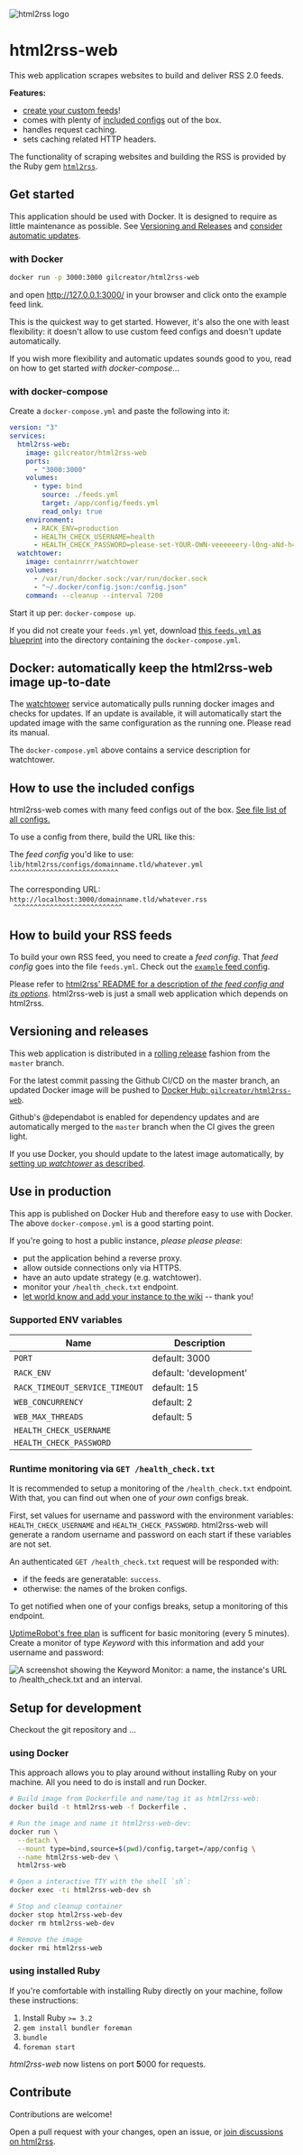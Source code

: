 ![html2rss logo](https://github.com/html2rss/html2rss/raw/master/support/logo.png)

# html2rss-web

This web application scrapes websites to build and deliver RSS 2.0 feeds.

**Features:**

- [create your custom feeds](#how-to-build-your-rss-feeds)!
- comes with plenty of [included configs](https://github.com/html2rss/html2rss-configs) out of the box.
- handles request caching.
- sets caching related HTTP headers.

The functionality of scraping websites and building the RSS is provided by the Ruby gem [`html2rss`](https://github.com/html2rss/html2rss).

## Get started

This application should be used with Docker. It is designed to require as little maintenance as possible. See [Versioning and Releases](#versioning-and-releases) and [consider automatic updates](#docker-automatically-keep-the-html2rss-web-image-up-to-date).

### with Docker

```sh
docker run -p 3000:3000 gilcreator/html2rss-web
```

and open <http://127.0.0.1:3000/> in your browser and click onto the example feed link.

This is the quickest way to get started. However, it's also the one with least flexibility: it doesn't allow to use custom feed configs and doesn't update automatically.

If you wish more flexibility and automatic updates sounds good to you, read on how to get started _with docker-compose_...

### with docker-compose

Create a `docker-compose.yml` and paste the following into it:

```yml
version: "3"
services:
  html2rss-web:
    image: gilcreator/html2rss-web
    ports:
      - "3000:3000"
    volumes:
      - type: bind
        source: ./feeds.yml
        target: /app/config/feeds.yml
        read_only: true
    environment:
      - RACK_ENV=production
      - HEALTH_CHECK_USERNAME=health
      - HEALTH_CHECK_PASSWORD=please-set-YOUR-OWN-veeeeeery-l0ng-aNd-h4rd-to-gue55-Passw0rd!
  watchtower:
    image: containrrr/watchtower
    volumes:
      - /var/run/docker.sock:/var/run/docker.sock
      - "~/.docker/config.json:/config.json"
    command: --cleanup --interval 7200
```

Start it up per: `docker-compose up`.

If you did not create your `feeds.yml` yet, download [this `feeds.yml` as blueprint](https://raw.githubusercontent.com/html2rss/html2rss-web/master/config/feeds.yml) into the directory containing the `docker-compose.yml`.

## Docker: automatically keep the html2rss-web image up-to-date

The [watchtower](https://containrrr.dev/watchtower/) service automatically pulls running docker images and checks for updates. If an update is available, it will automatically start the updated image with the same configuration as the running one. Please read its manual.

The `docker-compose.yml` above contains a service description for watchtower.

## How to use the included configs

html2rss-web comes with many feed configs out of the box. [See file list of all configs.](https://github.com/html2rss/html2rss-configs/tree/master/lib/html2rss/configs)

To use a config from there, build the URL like this:

The _feed config_ you'd like to use:
`lib/html2rss/configs/domainname.tld/whatever.yml`
`‌ ‌ ‌ ‌ ‌ ‌ ‌ ‌ ‌ ‌ ‌ ‌ ‌ ‌ ‌ ‌ ‌ ‌ ‌ ‌ ‌ ‌^^^^^^^^^^^^^^^^^^^^^^^^^^^`

The corresponding URL:
`http://localhost:3000/domainname.tld/whatever.rss`
`‌ ‌ ‌ ‌ ‌ ‌ ‌ ‌ ‌ ‌ ‌ ‌ ‌ ‌ ‌ ‌ ‌ ‌ ‌ ‌ ‌ ‌ ^^^^^^^^^^^^^^^^^^^^^^^^^^^`

## How to build your RSS feeds

To build your own RSS feed, you need to create a _feed config_.
That _feed config_ goes into the file `feeds.yml`.
Check out the [`example` feed config](https://github.com/html2rss/html2rss-web/blob/master/config/feeds.yml#L9).

Please refer to [html2rss' README for a description of _the feed config and its options_](https://github.com/html2rss/html2rss#the-feed-config-and-its-options). html2rss-web is just a small web application which depends on html2rss.

## Versioning and releases

This web application is distributed in a [rolling release](https://en.wikipedia.org/wiki/Rolling_release) fashion from the `master` branch.

For the latest commit passing the Github CI/CD on the master branch, an updated Docker image will be pushed to [Docker Hub: `gilcreator/html2rss-web`](https://hub.docker.com/r/gilcreator/html2rss-web).

Github's @dependabot is enabled for dependency updates and are automatically merged to the `master` branch when the CI gives the green light.

If you use Docker, you should update to the latest image automatically, by [setting up _watchtower_ as described](#get-started).

## Use in production

This app is published on Docker Hub and therefore easy to use with Docker.
The above `docker-compose.yml` is a good starting point.

If you're going to host a public instance, _please please please_:

- put the application behind a reverse proxy.
- allow outside connections only via HTTPS.
- have an auto update strategy (e.g. watchtower).
- monitor your `/health_check.txt` endpoint.
- [let world know and add your instance to the wiki](https://github.com/html2rss/html2rss-web/wiki/Instances) -- thank you!

### Supported ENV variables

| Name                           | Description            |
| ------------------------------ | ---------------------- |
| `PORT`                         | default: 3000          |
| `RACK_ENV`                     | default: 'development' |
| `RACK_TIMEOUT_SERVICE_TIMEOUT` | default: 15            |
| `WEB_CONCURRENCY`              | default: 2             |
| `WEB_MAX_THREADS`              | default: 5             |
| `HEALTH_CHECK_USERNAME`        | |
| `HEALTH_CHECK_PASSWORD`        | |

### Runtime monitoring via `GET /health_check.txt`

It is recommended to setup a monitoring of the `/health_check.txt` endpoint. With that, you can find out when one of _your own_ configs break.

First, set values for username and password with the environment variables: `HEALTH_CHECK_USERNAME` and `HEALTH_CHECK_PASSWORD`. html2rss-web will generate a random username and password on each start if these variables are not set.

An authenticated `GET /health_check.txt` request will be responded with:

- if the feeds are generatable: `success`.
- otherwise: the names of the broken configs.

To get notified when one of your configs breaks, setup a monitoring of this endpoint.

[UptimeRobot's free plan](https://uptimerobot.com/) is sufficent for basic monitoring (every 5 minutes).
Create a monitor of type _Keyword_ with this information and add your username and password:

![A screenshot showing the Keyword Monitor: a name, the instance's URL to /health_check.txt and an interval.](docs/uptimerobot_monitor.jpg)

## Setup for development

Checkout the git repository and ...

### using Docker

This approach allows you to play around without installing Ruby on your machine.
All you need to do is install and run Docker.

```sh
# Build image from Dockerfile and name/tag it as html2rss-web:
docker build -t html2rss-web -f Dockerfile .

# Run the image and name it html2rss-web-dev:
docker run \
  --detach \
  --mount type=bind,source=$(pwd)/config,target=/app/config \
  --name html2rss-web-dev \
  html2rss-web

# Open a interactive TTY with the shell `sh`:
docker exec -ti html2rss-web-dev sh

# Stop and cleanup container
docker stop html2rss-web-dev
docker rm html2rss-web-dev

# Remove the image
docker rmi html2rss-web
```

### using installed Ruby

If you're comfortable with installing Ruby directly on your machine, follow these instructions:

1. Install Ruby `>= 3.2`
2. `gem install bundler foreman`
3. `bundle`
4. `foreman start`

_html2rss-web_ now listens on port **5**000 for requests.

## Contribute

Contributions are welcome!

Open a pull request with your changes,
open an issue, or
[join discussions on html2rss](https://github.com/orgs/html2rss/discussions).

